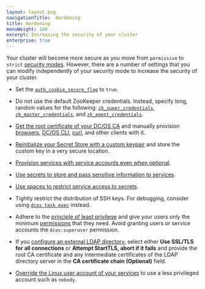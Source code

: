```yaml
---
layout: layout.pug
navigationTitle:  Hardening
title: Hardening
menuWeight: 100
excerpt: Increasing the security of your cluster
enterprise: true
---
```

<!-- The source repository for this topic is https://github.com/dcos/dcos-docs-site -->


Your cluster will become more secure as you move from `permissive` to `strict` [security modes](/1.12/security/ent/#security-modes). However, there are a number of settings that you can modify independently of your security mode to increase the security of your cluster.

- <a name="secure-flag"></a>Set the [`auth_cookie_secure_flag`](/1.12/installing/ent/custom/configuration/configuration-parameters/#auth-cookie-secure-flag-enterprise) to `true`.

- <a name="zk"></a>Do not use the default ZooKeeper credentials. Instead, specify long, random values for the following: [`zk_super_credentials`](/1.12/installing/ent/custom/configuration/configuration-parameters/#zk-superuser), [`zk_master_credentials`](/1.12/installing/ent/custom/configuration/configuration-parameters/#zk-master), and [`zk_agent_credentials`](/1.12/installing/ent/custom/configuration/configuration-parameters/#zk-agent).

- [Get the root certificate of your DC/OS CA](/1.12/security/ent/tls-ssl/get-cert/#oob) and manually provision [browsers](/1.12/security/ent/tls-ssl/ca-trust-browser/), [DC/OS CLI](/1.12/security/ent/tls-ssl/ca-trust-cli/), [curl](/1.12/security/ent/tls-ssl/ca-trust-curl/), and other clients with it.

- [Reinitialize your Secret Store with a custom keypair](/1.12/security/ent/secrets/custom-key/) and store the custom key in a very secure location. 
- [Provision services with service accounts even when optional](/1.12/security/ent/service-auth/).

- [Use secrets to store and pass sensitive information to services](/1.12/security/ent/secrets/).

- [Use spaces to restrict service access to secrets](/1.12//security/ent/#spaces).

- Tightly restrict the distribution of SSH keys. For debugging, consider using [`dcos task exec`](/1.12/monitoring/debugging/) instead.

- Adhere to the [principle of least privilege](http://searchsecurity.techtarget.com/definition/principle-of-least-privilege-POLP) and give your users only the minimum [permissions](/1.12/security/ent/perms-reference/) that they need. Avoid granting users or service accounts the `dcos:superuser` permission.

- If you [configure an external LDAP directory](/1.12/security/ent/ldap/ldap-conn/), select either **Use SSL/TLS for all connections** or **Attempt StartTLS, abort if it fails** and provide the root CA certificate and any intermediate certificates of the LDAP directory server in the **CA certificate chain (Optional)** field.

- [Override the Linux user account of your services](/1.12/security/ent/users-groups/config-linux-user/) to use a less privileged account such as `nobody`.
